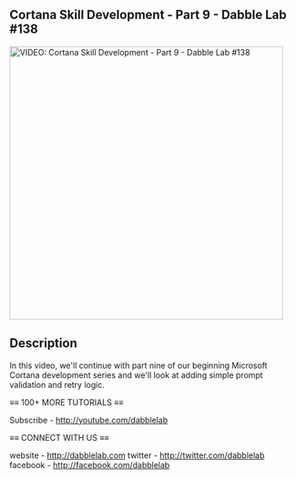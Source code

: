 Cortana Skill Development - Part 9 - Dabble Lab #138
---

<a href="https://youtu.be/dcB9mwaor7I"><img src="http://img.youtube.com/vi/dcB9mwaor7I/0.jpg" alt="VIDEO: Cortana Skill Development - Part 9 - Dabble Lab #138" height="480" /></a>

## Description

In this video, we'll continue with part nine of our beginning Microsoft Cortana development series and we'll look at adding simple prompt validation and retry logic.

≡≡ 100+ MORE TUTORIALS  ≡≡

Subscribe - http://youtube.com/dabblelab

≡≡ CONNECT WITH US  ≡≡

website - http://dabblelab.com
twitter - http://twitter.com/dabblelab
facebook - http://facebook.com/dabblelab